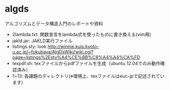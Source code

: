 algds
=====

アルゴリズムとデータ構造入門のレポートや資料

- 2lambda.txt: 関数宣言をlambda式を使ったものに書き換える(vim用)
- jakld.jar: JAKLD実行ファイル
- listings.sty: look http://winnie.kuis.kyoto-u.ac.jp/~fukubaya/AlgDsWiki/wiki.cgi?page=listings%2Esty%A4%CE%BB%C8%A4%A4%CA%FD
- texpdf.sh: texファイルからpdfファイルを生成（ubuntu 12.04でのみ動作確認済み）
- 1~13: 各課題のディレクトリ(※環境上、texファイルはeuc-jpで記述されています)	
